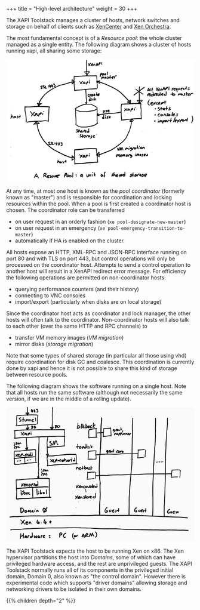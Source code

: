 +++
title = "High-level architecture"
weight = 30
+++

The XAPI Toolstack manages a cluster of hosts, network switches and storage on
behalf of clients such as [XenCenter](https://github.com/xenserver/xenadmin)
and [Xen Orchestra](https://xen-orchestra.com).

The most fundamental concept is of a *Resource pool*: the whole cluster managed
as a single entity. The following diagram shows a cluster of hosts running
xapi, all sharing some storage:

![A Resource Pool](pool.png)

At any time, at most one host is known as the *pool coordinator* (formerly
known as "master") and is responsible for coordination and locking resources
within the pool. When a pool is first created a coordinator host is chosen. The
coordinator role can be transferred

- on user request in an orderly fashion (`xe pool-designate-new-master`)
- on user request in an emergency (`xe pool-emergency-transition-to-master`)
- automatically if HA is enabled on the cluster.

All hosts expose an HTTP, XML-RPC and JSON-RPC interface running on port 80 and
with TLS on port 443, but control operations will only be processed on the
coordinator host. Attempts to send a control operation to another host will
result in a XenAPI redirect error message. For efficiency the following
operations are permitted on non-coordinator hosts:

- querying performance counters (and their history)
- connecting to VNC consoles
- import/export (particularly when disks are on local storage)

Since the coordinator host acts as coordinator and lock manager, the other
hosts will often talk to the coordinator. Non-coordinator hosts will also talk
to each other (over the same HTTP and RPC channels) to

- transfer VM memory images (*VM migration*)
- mirror disks (*storage migration*)

Note that some types of shared storage (in particular all those using vhd)
require coordination for disk GC and coalesce. This coordination is currently
done by xapi and hence it is not possible to share this kind of storage between
resource pools.

The following diagram shows the software running on a single host. Note that
all hosts run the same software (although not necessarily the same version, if
we are in the middle of a rolling update).

![A Host](host.png)

The XAPI Toolstack expects the host to be running Xen on x86. The Xen
hypervisor partitions the host into *Domains*, some of which can have
privileged hardware access, and the rest are unprivileged guests. The XAPI
Toolstack normally runs all of its components in the privileged initial domain,
Domain 0, also known as "the control domain". However there is experimental
code which supports "driver domains" allowing storage and networking drivers to
be isolated in their own domains.

{{% children depth="2" %}}
